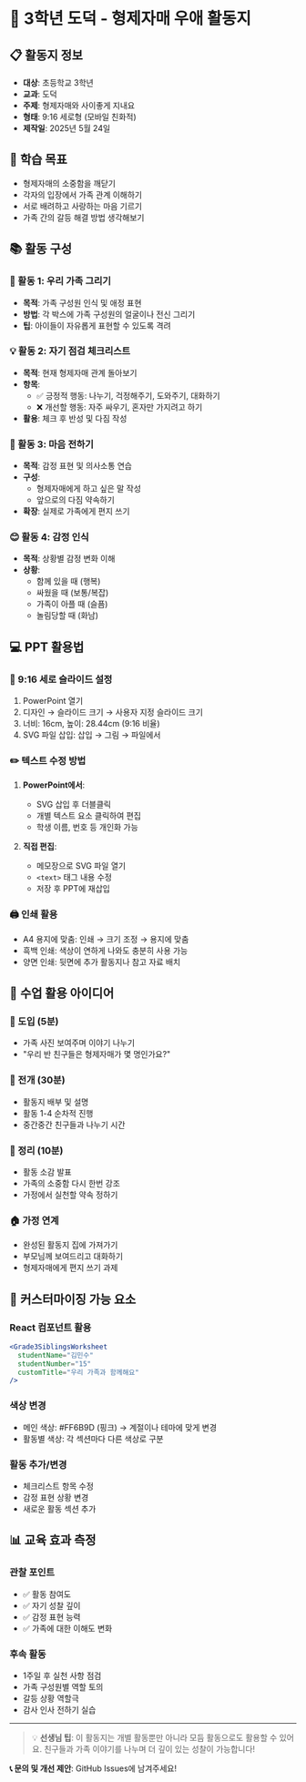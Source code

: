 # 🌈 3학년 도덕 - 형제자매 우애 활동지

## 📋 활동지 정보
- **대상**: 초등학교 3학년
- **교과**: 도덕
- **주제**: 형제자매와 사이좋게 지내요
- **형태**: 9:16 세로형 (모바일 친화적)
- **제작일**: 2025년 5월 24일

## 🎯 학습 목표
- 형제자매의 소중함을 깨닫기
- 각자의 입장에서 가족 관계 이해하기
- 서로 배려하고 사랑하는 마음 기르기
- 가족 간의 갈등 해결 방법 생각해보기

## 📚 활동 구성

### 🎨 활동 1: 우리 가족 그리기
- **목적**: 가족 구성원 인식 및 애정 표현
- **방법**: 각 박스에 가족 구성원의 얼굴이나 전신 그리기
- **팁**: 아이들이 자유롭게 표현할 수 있도록 격려

### 💡 활동 2: 자기 점검 체크리스트
- **목적**: 현재 형제자매 관계 돌아보기
- **항목**: 
  - ✅ 긍정적 행동: 나누기, 걱정해주기, 도와주기, 대화하기
  - ❌ 개선할 행동: 자주 싸우기, 혼자만 가지려고 하기
- **활용**: 체크 후 반성 및 다짐 작성

### 💝 활동 3: 마음 전하기
- **목적**: 감정 표현 및 의사소통 연습
- **구성**: 
  - 형제자매에게 하고 싶은 말 작성
  - 앞으로의 다짐 약속하기
- **확장**: 실제로 가족에게 편지 쓰기

### 😊 활동 4: 감정 인식
- **목적**: 상황별 감정 변화 이해
- **상황**: 
  - 함께 있을 때 (행복)
  - 싸웠을 때 (보통/복잡)
  - 가족이 아플 때 (슬픔)
  - 놀림당할 때 (화남)

## 💻 PPT 활용법

### 📱 9:16 세로 슬라이드 설정
1. PowerPoint 열기
2. 디자인 → 슬라이드 크기 → 사용자 지정 슬라이드 크기
3. 너비: 16cm, 높이: 28.44cm (9:16 비율)
4. SVG 파일 삽입: 삽입 → 그림 → 파일에서

### ✏️ 텍스트 수정 방법
1. **PowerPoint에서**: 
   - SVG 삽입 후 더블클릭
   - 개별 텍스트 요소 클릭하여 편집
   - 학생 이름, 번호 등 개인화 가능

2. **직접 편집**: 
   - 메모장으로 SVG 파일 열기
   - `<text>` 태그 내용 수정
   - 저장 후 PPT에 재삽입

### 🖨️ 인쇄 활용
- A4 용지에 맞춤: 인쇄 → 크기 조정 → 용지에 맞춤
- 흑백 인쇄: 색상이 연하게 나와도 충분히 사용 가능
- 양면 인쇄: 뒷면에 추가 활동지나 참고 자료 배치

## 🏦 수업 활용 아이디어

### 📜 도입 (5분)
- 가족 사진 보여주며 이야기 나누기
- "우리 반 친구들은 형제자매가 몇 명인가요?"

### 🎯 전개 (30분)
- 활동지 배부 및 설명
- 활동 1-4 순차적 진행
- 중간중간 친구들과 나누기 시간

### 💝 정리 (10분)
- 활동 소감 발표
- 가족의 소중함 다시 한번 강조
- 가정에서 실천할 약속 정하기

### 🏠 가정 연계
- 완성된 활동지 집에 가져가기
- 부모님께 보여드리고 대화하기
- 형제자매에게 편지 쓰기 과제

## 🎨 커스터마이징 가능 요소

### React 컴포넌트 활용
```jsx
<Grade3SiblingsWorksheet 
  studentName="김민수"
  studentNumber="15"
  customTitle="우리 가족과 함께해요"
/>
```

### 색상 변경
- 메인 색상: #FF6B9D (핑크) → 계절이나 테마에 맞게 변경
- 활동별 색상: 각 섹션마다 다른 색상로 구분

### 활동 추가/변경
- 체크리스트 항목 수정
- 감정 표현 상황 변경
- 새로운 활동 섹션 추가

## 📊 교육 효과 측정

### 관찰 포인트
- ✅ 활동 참여도
- ✅ 자기 성찰 깊이
- ✅ 감정 표현 능력
- ✅ 가족에 대한 이해도 변화

### 후속 활동
- 1주일 후 실천 사항 점검
- 가족 구성원별 역할 토의
- 갈등 상황 역할극
- 감사 인사 전하기 실습

---

> 💡 **선생님 팁**: 이 활동지는 개별 활동뿐만 아니라 모듬 활동으로도 활용할 수 있어요. 친구들과 가족 이야기를 나누며 더 깊이 있는 성찰이 가능합니다!

**📞 문의 및 개선 제안**: GitHub Issues에 남겨주세요!